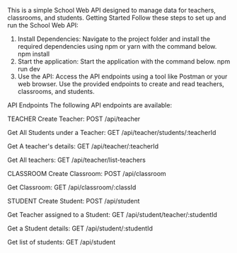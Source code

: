 This is a simple School Web API designed to manage data for teachers, classrooms, and students.
Getting Started
Follow these steps to set up and run the School Web API:
1. Install Dependencies:
    Navigate to the project folder and install the required dependencies using npm or yarn with the command below.
    npm install
2. Start the application:
    Start the application with the command below.
    npm run dev
3. Use the API:
    Access the API endpoints using a tool like Postman or your web browser.
    Use the provided endpoints to create and read teachers, classrooms, and students.

API Endpoints
The following API endpoints are available:


TEACHER
Create Teacher:
POST /api/teacher

Get All Students under a Teacher:
GET /api/teacher/students/:teacherId

Get A teacher's details:
GET /api/teacher/:teacherId

Get All teachers:
GET /api/teacher/list-teachers


CLASSROOM
Create Classroom:
POST /api/classroom

Get Classroom:
GET /api/classroom/:classId

STUDENT
Create Student:
POST /api/student

Get Teacher assigned to a Student:
GET /api/student/teacher/:studentId

Get a Student details:
GET /api/student/:studentId

Get list of students:
GET /api/student